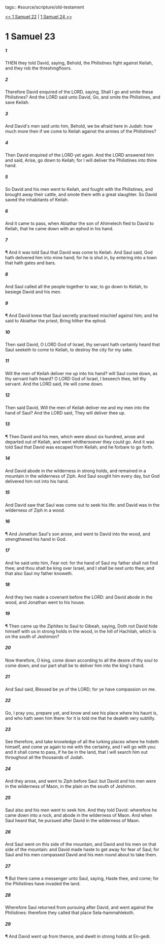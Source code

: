 tags:: #source/scripture/old-testament

[<< 1 Samuel 22](/old-testament/09_1_Samuel/1_Samuel_22.md) | [1 Samuel 24 >>](/old-testament/09_1_Samuel/1_Samuel_24.md)

# 1 Samuel 23

##### 1

THEN they told David, saying, Behold, the Philistines fight against Keilah, and they rob the threshingfloors.

##### 2

Therefore David enquired of the LORD, saying, Shall I go and smite these Philistines? And the LORD said unto David, Go, and smite the Philistines, and save Keilah.

##### 3

And David's men said unto him, Behold, we be afraid here in Judah: how much more then if we come to Keilah against the armies of the Philistines?

##### 4

Then David enquired of the LORD yet again. And the LORD answered him and said, Arise, go down to Keilah; for I will deliver the Philistines into thine hand.

##### 5

So David and his men went to Keilah, and fought with the Philistines, and brought away their cattle, and smote them with a great slaughter. So David saved the inhabitants of Keilah.

##### 6

And it came to pass, when Abiathar the son of Ahimelech fled to David to Keilah, that he came down with an ephod in his hand.

##### 7

¶ And it was told Saul that David was come to Keilah. And Saul said, God hath delivered him into mine hand; for he is shut in, by entering into a town that hath gates and bars.

##### 8

And Saul called all the people together to war, to go down to Keilah, to besiege David and his men.

##### 9

¶ And David knew that Saul secretly practised mischief against him; and he said to Abiathar the priest, Bring hither the ephod.

##### 10

Then said David, O LORD God of Israel, thy servant hath certainly heard that Saul seeketh to come to Keilah, to destroy the city for my sake.

##### 11

Will the men of Keilah deliver me up into his hand? will Saul come down, as thy servant hath heard? O LORD God of Israel, I beseech thee, tell thy servant. And the LORD said, He will come down.

##### 12

Then said David, Will the men of Keilah deliver me and my men into the hand of Saul? And the LORD said, They will deliver thee up.

##### 13

¶ Then David and his men, which were about six hundred, arose and departed out of Keilah, and went whithersoever they could go. And it was told Saul that David was escaped from Keilah; and he forbare to go forth.

##### 14

And David abode in the wilderness in strong holds, and remained in a mountain in the wilderness of Ziph. And Saul sought him every day, but God delivered him not into his hand.

##### 15

And David saw that Saul was come out to seek his life: and David was in the wilderness of Ziph in a wood.

##### 16

¶ And Jonathan Saul's son arose, and went to David into the wood, and strengthened his hand in God.

##### 17

And he said unto him, Fear not: for the hand of Saul my father shall not find thee; and thou shalt be king over Israel, and I shall be next unto thee; and that also Saul my father knoweth.

##### 18

And they two made a covenant before the LORD: and David abode in the wood, and Jonathan went to his house.

##### 19

¶ Then came up the Ziphites to Saul to Gibeah, saying, Doth not David hide himself with us in strong holds in the wood, in the hill of Hachilah, which is on the south of Jeshimon?

##### 20

Now therefore, O king, come down according to all the desire of thy soul to come down; and our part shall be to deliver him into the king's hand.

##### 21

And Saul said, Blessed be ye of the LORD; for ye have compassion on me.

##### 22

Go, I pray you, prepare yet, and know and see his place where his haunt is, and who hath seen him there: for it is told me that he dealeth very subtilly.

##### 23

See therefore, and take knowledge of all the lurking places where he hideth himself, and come ye again to me with the certainty, and I will go with you: and it shall come to pass, if he be in the land, that I will search him out throughout all the thousands of Judah.

##### 24

And they arose, and went to Ziph before Saul: but David and his men were in the wilderness of Maon, in the plain on the south of Jeshimon.

##### 25

Saul also and his men went to seek him. And they told David: wherefore he came down into a rock, and abode in the wilderness of Maon. And when Saul heard that, he pursued after David in the wilderness of Maon.

##### 26

And Saul went on this side of the mountain, and David and his men on that side of the mountain: and David made haste to get away for fear of Saul; for Saul and his men compassed David and his men round about to take them.

##### 27

¶ But there came a messenger unto Saul, saying, Haste thee, and come; for the Philistines have invaded the land.

##### 28

Wherefore Saul returned from pursuing after David, and went against the Philistines: therefore they called that place Sela-hammahlekoth.

##### 29

¶ And David went up from thence, and dwelt in strong holds at En-gedi.
